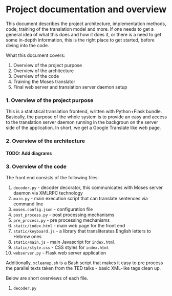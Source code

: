 # Project documentation and overview

This document describes the project architecture, implementation methods, code, training of the translation model and more. If one needs to get a general idea of what this does and how it does it, or there is a need to get some in-depth information, this is the right place to get started, before diving into the code.

What this document covers:

1. Overview of the project purpose
2. Overview of the architecture
3. Overview of the code
4. Training the Moses translator
5. Final web server and translation server daemon setup

### 1. Overview of the project purpose

This is a statistical translation frontend, written with Python+Flask bundle. Basically, the purpose of the whole system is to provide an easy and access to the translation server daemon running in the backgroun on the server side of the application. In short, we get a Google Translate like web page.

### 2. Overview of the architecture

#### TODO: Add diagrams

### 3. Overview of the code

The front end consists of the following files:

1. `decoder.py` - decoder decorator, this communicates with Moses server daemon via XMLRPC technology
2. `main.py` - main execution script that can translate sentences via command line
3. `moses.config.json` - configuration file
4. `post_process.py` - post processing mechanisms
5. `pre_process.py` - pre processing mechanisms
6. `static/index.html` - main web page for the front end
7. `static/keyboard.js` - a library that transliterates English letters to Hebrew ones
8. `static/main.js` - main Javascript for `index.html`
9. `static/style.css` - CSS styles for `index.html`
10. `webserver.py` - Flask web server application

Additionally, `xcleanup.sh` is a Bash script that makes it easy to pre process the parallel texts taken from the TED talks - basic XML-like tags clean up.

Below are short overviews of each file.

1. `decoder.py`
```python

```
